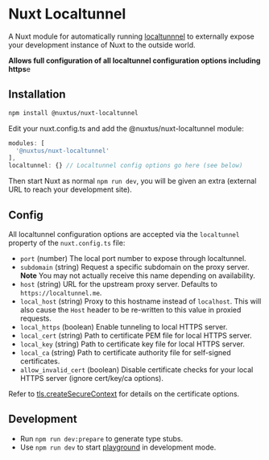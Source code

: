 # Nuxt Localtunnel

A Nuxt module for automatically running [localtunnnel](https://github.com/localtunnel/localtunnel) to externally expose your development instance of Nuxt to the outside world.

**Allows full configuration of all localtunnel configuration options including https**e

## Installation

```bash
npm install @nuxtus/nuxt-localtunnel
```

Edit your nuxt.config.ts and add the @nuxtus/nuxt-localtunnel module:

```ts
modules: [
  '@nuxtus/nuxt-localtunnel'
],
localtunnel: {} // Localtunnel config options go here (see below)
```

Then start Nuxt as normal `npm run dev`, you will be given an extra (external URL to reach your development site).

## Config

All localtunnel configuration options are accepted via the `localtunnel` property of the `nuxt.config.ts` file:

- `port` (number) The local port number to expose through localtunnel.
- `subdomain` (string) Request a specific subdomain on the proxy server. **Note** You may not actually receive this name depending on availability.
- `host` (string) URL for the upstream proxy server. Defaults to `https://localtunnel.me`.
- `local_host` (string) Proxy to this hostname instead of `localhost`. This will also cause the `Host` header to be re-written to this value in proxied requests.
- `local_https` (boolean) Enable tunneling to local HTTPS server.
- `local_cert` (string) Path to certificate PEM file for local HTTPS server.
- `local_key` (string) Path to certificate key file for local HTTPS server.
- `local_ca` (string) Path to certificate authority file for self-signed certificates.
- `allow_invalid_cert` (boolean) Disable certificate checks for your local HTTPS server (ignore cert/key/ca options).

Refer to [tls.createSecureContext](https://nodejs.org/api/tls.html#tls_tls_createsecurecontext_options) for details on the certificate options.

## Development

- Run `npm run dev:prepare` to generate type stubs.
- Use `npm run dev` to start [playground](./playground) in development mode.

